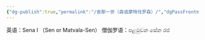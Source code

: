 ```yaml
---
{"dg-publish":true,"permalink":"/舍那一世（森或摩特伐罗森）/","dgPassFrontmatter":true}
---
```


英语：Sena I （Sen or Matvala-Sen）
僧伽罗语：පළමුවන සේන රජ